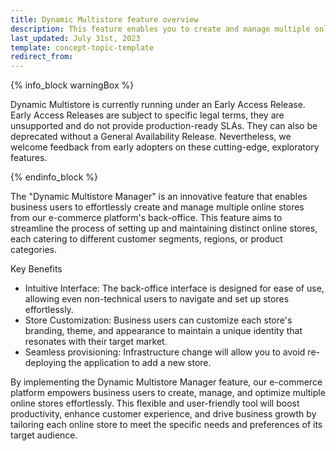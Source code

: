 ```yaml
---
title: Dynamic Multistore feature overview
description: This feature enables you to create and manage multiple online stores from Spryker's back office.
last_updated: July 31st, 2023
template: concept-topic-template
redirect_from:
---
```


{% info_block warningBox %}

Dynamic Multistore is currently running under an Early Access Release. Early Access Releases are subject to specific legal terms, they are unsupported and do not provide production-ready SLAs. They can also be deprecated without a General Availability Release. Nevertheless, we welcome feedback from early adopters on these cutting-edge, exploratory features.

{% endinfo_block %} 

The "Dynamic Multistore Manager" is an innovative feature that enables business users to effortlessly create and manage multiple online stores from our e-commerce platform's back-office. This feature aims to streamline the process of setting up and maintaining distinct online stores, each catering to different customer segments, regions, or product categories.

Key Benefits
* Intuitive Interface: The back-office interface is designed for ease of use, allowing even non-technical users to navigate and set up stores effortlessly.
* Store Customization: Business users can customize each store's branding, theme, and appearance to maintain a unique identity that resonates with their target market.
* Seamless provisioning: Infrastructure change will allow you to avoid re-deploying the application to add a new store.


By implementing the Dynamic Multistore Manager feature, our e-commerce platform empowers business users to create, manage, and optimize multiple online stores effortlessly. This flexible and user-friendly tool will boost productivity, enhance customer experience, and drive business growth by tailoring each online store to meet the specific needs and preferences of its target audience.
